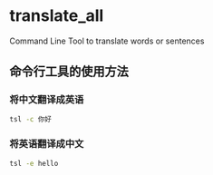 # translate_all
Command Line Tool to translate words or sentences

## 命令行工具的使用方法

### 将中文翻译成英语

```bash
tsl -c 你好

```

### 将英语翻译成中文

```bash
tsl -e hello


